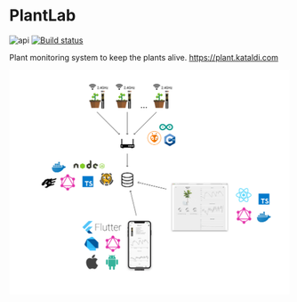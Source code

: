 # PlantLab

![api](https://github.com/aldis-ameriks/plant-lab/workflows/api/badge.svg?branch=master)
[![Build status](https://build.appcenter.ms/v0.1/apps/cd7957e9-a051-45ce-8955-5841b75efd6d/branches/master/badge)](https://appcenter.ms)

Plant monitoring system to keep the plants alive.
https://plant.kataldi.com

<p align="center">
  <img src="./.misc/plant-monitoring.png" width="668">
</p>
